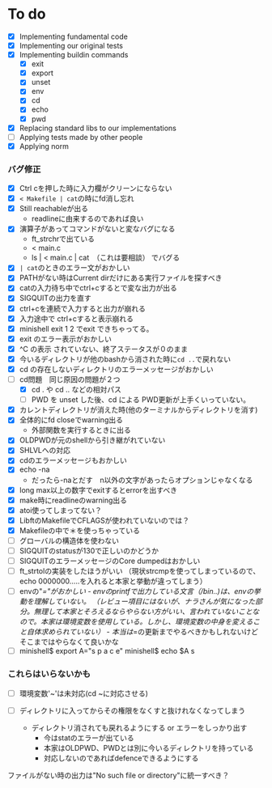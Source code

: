 # To do
- [x] Implementing fundamental code
- [x] Implementing our original tests
- [x] Implementing buildin commands
  - [x] exit
  - [x] export
  - [x] unset
  - [x] env
  - [x] cd
  - [x] echo
  - [x] pwd
- [x] Replacing standard libs to our implementations
- [ ] Applying tests made by other people
- [x] Applying norm

### バグ修正
- [x] Ctrl cを押した時に入力欄がクリーンにならない
- [x] `< Makefile | cat`の時にfd消し忘れ
- [x] Still reachableが出る
  - readlineに由来するのであれば良い
- [x] 演算子があってコマンドがないと変なバグになる
  - ft_strchrで出ている
  - < main.c
  - ls | < main.c | cat　（これは要相談）
	でバグる
- [x] `| cat`のときのエラー文がおかしい
- [x] PATHがない時はCurrent dirだけにある実行ファイルを探すべき
- [x] catの入力待ち中でctrl+cするとで変な出力が出る
- [x] SIGQUITの出力を直す
- [x] ctrl+cを連続で入力すると出力が崩れる
- [x] 入力途中で ctrl+cすると表示崩れる
- [x] minishell exit 1 2 でexit できちゃってる。
- [x] exit のエラー表示がおかしい
- [x] ^C の表示 されていない、終了ステータスが０のまま
- [x] 今いるディレクトリが他のbashから消された時に`cd ..`で戻れない
- [x] cd の存在しないディレクトリのエラーメッセージがおかしい
- [ ] cd問題　同じ原因の問題が２つ
	- [x] cd . や cd .. などの相対パス
	- [ ] PWD を unset した後、cd による PWD更新が上手くいっていない。
- [x] カレントディレクトリが消えた時(他のターミナルからディレクトリを消す)
- [x] 全体的にfd closeでwarning出る
  - 外部関数を実行するときに出る
- [x] OLDPWDが元のshellから引き継がれていない
- [x] SHLVLへの対応
- [x] cdのエラーメッセージもおかしい
- [x] echo -na
  - だったら-naとだす　n以外の文字があったらオプションじゃなくなる
- [x] long max以上の数字でexitするとerrorを出すべき
- [x] make時にreadlineのwarning出る
- [x] atoi使ってしまってない？
- [x] LibftのMakefileでCFLAGSが使われていないのでは？
- [x] Makefileの中で＊を使っちゃっている
- [ ] グローバルの構造体を使わない
- [ ] SIGQUITのstatusが130で正しいのかどうか
- [ ] SIGQUITのエラーメッセージのCore dumpedはおかしい
- [ ] ft_strtolの実装をしたほうがいい （現状strcmpを使ってしまっているので、echo 0000000.....を入れると本家と挙動が違ってしまう）
- [ ] envの"_="がおかしい
      - envのprintfで出力している文言（/bin..)は、envの挙動を理解していない。 （レビュー項目にはないが、ナラさんが気になった部分。無理して本家とそろえるならやらない方がいい、言われていないことなので。本家は環境変数を使用している。しかし、環境変数の中身を変えること自体求められていない）
      - 本当は_=の更新までやるべきかもしれないけどそこまではやらなくて良いかな
- [ ] minishell$ export A="s p a c e" minishell$ echo $A s

### これらはいらないかも
- [ ] 環境変数'~'は未対応(cd ~に対応させる)
- [ ] ディレクトリに入ってからその権限をなくすと抜けれなくなってしまう

	- ディレクトリ消されても戻れるようにする or エラーをしっかり出す
 		- 今はstatのエラーが出ている
		- 本家はOLDPWD、PWDとは別に今いるディレクトリを持っている
		- 対応しないのであればdefenceできるようにする

ファイルがない時の出力は"No such file or directory"に統一すべき？
